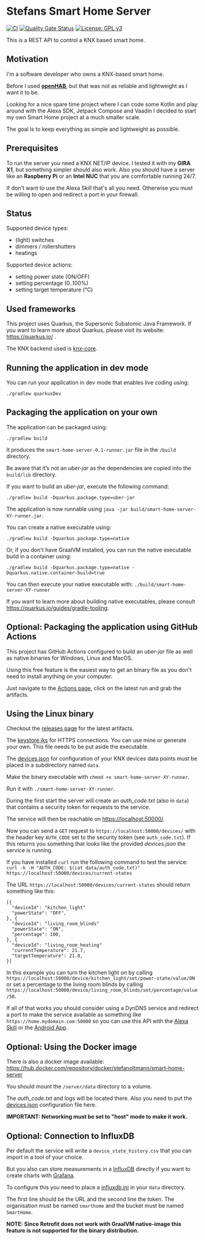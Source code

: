 # Stefans Smart Home Server

[![CI](https://github.com/StefanOltmann/smart-home-server/actions/workflows/ci.yml/badge.svg?branch=master)](https://github.com/StefanOltmann/smart-home-server/actions/workflows/ci.yml)
[![Quality Gate Status](https://sonarcloud.io/api/project_badges/measure?project=smart-home-server&metric=alert_status)](https://sonarcloud.io/dashboard?id=smart-home-server)
[![License: GPL v3](https://img.shields.io/badge/License-GPLv3-blue.svg)](https://www.gnu.org/licenses/gpl-3.0)

This is a REST API to control a KNX based smart home.

## Motivation

I'm a software developer who owns a KNX-based smart home.

Before I used **[openHAB](https://www.openhab.org/)**, but that was not as reliable and lightweight as I want it to be.

Looking for a nice spare time project where I can code some Kotlin and play around with the Alexa SDK, Jetpack Compose
and Vaadin I decided to start my own Smart Home project at a much smaller scale.

The goal is to keep everything as simple and lightweight as possible.

## Prerequisites

To run the server you need a KNX NET/IP device. I tested it with my **GIRA X1**, but something simpler should also work.
Also you should have a server like an **Raspberry Pi** or an **Intel NUC** that you are comfortable running 24/7.

If don't want to use the Alexa Skill that's all you need. Otherwise you must be willing to open and redirect a port in
your firewall.

## Status

Supported device types:

- (light) switches
- dimmers / rollershutters
- heatings

Supported device actions:

- setting power state (ON/OFF)
- setting percentage (0..100%)
- setting target temperature (°C)

## Used frameworks

This project uses Quarkus, the Supersonic Subatomic Java Framework. If you want to learn more about Quarkus, please
visit its website: https://quarkus.io/ .

The KNX backend used is [knx-core](https://github.com/pitschr/knx-core).

## Running the application in dev mode

You can run your application in dev mode that enables live coding using:

```shell script
./gradlew quarkusDev
```

## Packaging the application on your own

The application can be packaged using:

```shell script
./gradlew build
```

It produces the `smart-home-server-0.1-runner.jar` file in the `/build` directory.

Be aware that it’s not an _uber-jar_ as the dependencies are copied into the `build/lib` directory.

If you want to build an _uber-jar_, execute the following command:

```shell script
./gradlew build -Dquarkus.package.type=uber-jar
```

The application is now runnable using `java -jar build/smart-home-server-XY-runner.jar`.

You can create a native executable using:

```shell script
./gradlew build -Dquarkus.package.type=native
```

Or, if you don't have GraalVM installed, you can run the native executable build in a container using:

```shell script
./gradlew build -Dquarkus.package.type=native -Dquarkus.native.container-build=true
```

You can then execute your native executable with: `./build/smart-home-server-XY-runner`

If you want to learn more about building native executables, please consult https://quarkus.io/guides/gradle-tooling.

## Optional: Packaging the application using GitHub Actions

This project has GitHub Actions configured to build an _uber-jar_ file as well as native binaries for Windows, Linux and
MacOS.

Using this free feature is the easiest way to get an binary file as you don't need to install anything on your computer.

Just navigate to the [Actions page](https://github.com/StefanOltmann/smart-home-server/actions), click on the latest run
and grab the artifacts.

## Using the Linux binary

Checkout the [releases page](https://github.com/StefanOltmann/smart-home-server/releases/) for the latest artifacts.

The [keystore.jks](src/main/resources/keystore.jks) for HTTPS connections. You can use mine or generate your own.
This file needs to be put aside the executable.

The [devices.json](docs/devices.json) for configuration of your KNX devices data points must be placed in a subdirectory
named `data`.

Make the binary executable with `chmod +x smart-home-server-XY-runner`.

Run it with `./smart-home-server-XY-runner`.

During the first start the server will create an _auth_code.txt_ (also in `data`) that contains a security token for
requests to the service.

The service will then be reachable on [https://localhost:50000/](https://localhost:50000/).

Now you can send a `GET` request to `https://localhost:50000/devices/` with the header key `AUTH_CODE` set to the
security token (see `auth_code.txt`). If this returns you something that looks like the provided _devices.json_ the
service is running.

If you have installed `curl` run the following command to test the service:\
`curl -k -H "AUTH_CODE: $(cat data/auth_code.txt)" https://localhost:50000/devices/current-states`

The URL `https://localhost:50000/devices/current-states` should return something like this:

```
[{
  "deviceId": "kitchen_light"
  "powerState": "OFF",
}, {
  "deviceId": "living_room_blinds"
  "powerState": "ON",
  "percentage": 100,
}, {
  "deviceId": "living_room_heating"
  "currentTemperature": 21.7,
  "targetTemperature": 21.0,
}]
```

In this example you can turn the kitchen light on by
calling `https://localhost:50000/device/kitchen_light/set/power-state/value/ON`
or set a percentage to the living room blinds by
calling `https://localhost:50000/device/living_room_blinds/set/percentage/value/50`.

If all of that works you should consider using a DynDNS service and redirect a port to make the service available as
something like `https://home.mydomain.com:50000` so you can use this API with
the [Alexa Skill](https://github.com/StefanOltmann/smart-home-alexaskill) or the 
[Android App](https://github.com/StefanOltmann/smart-home-android).

## Optional: Using the Docker image

There is also a docker image available: https://hub.docker.com/repository/docker/stefanoltmann/smart-home-server

You should mount the `/server/data` directory to a volume.

The _auth_code.txt_ and logs will be located there.
Also you need to put the [devices.json](docs/devices.json) configuration file here.

**IMPORTANT: Networking must be set to "host" mode to make it work.**

## Optional: Connection to InfluxDB

Per default the service will write a `device_state_history.csv` that you can import in a tool of your choice.

But you also can store measurements in a [InfluxDB](https://github.com/influxdata/influxdb) directly if you want to create charts with [Grafana](https://github.com/grafana/grafana).

To configure this you need to place a [influxdb.ini](docs/influxdb.ini) in your `data` directory.

The first line should be the URL and the second line the token.
The organisation must be named `smarthome` and the bucket must be named `SmartHome`.

**NOTE: Since Retrofit does not work with GraalVM native-image this feature is not supported for the binary distribution.**
